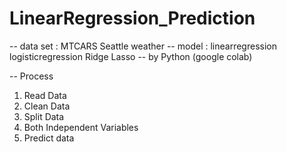 # LinearRegression_Prediction

-- data set : MTCARS
              Seattle weather 
-- model : linearregression
           logisticregression
           Ridge
           Lasso
-- by Python (google colab)

-- Process
   1. Read Data
   2. Clean Data
   3. Split Data 
   4. Both Independent Variables
   5. Predict data
   

